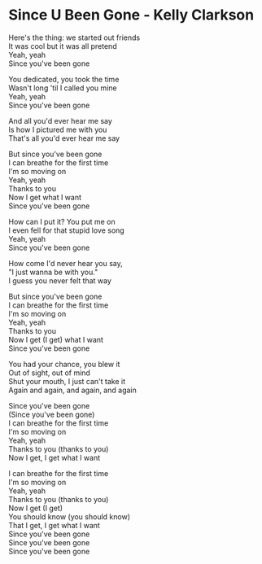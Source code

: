 # Since U Been Gone - Kelly Clarkson

Here's the thing: we started out friends\
It was cool but it was all pretend\
Yeah, yeah\
Since you've been gone

You dedicated, you took the time\
Wasn't long 'til I called you mine\
Yeah, yeah\
Since you've been gone

And all you'd ever hear me say\
Is how I pictured me with you\
That's all you'd ever hear me say

But since you've been gone\
I can breathe for the first time\
I'm so moving on\
Yeah, yeah\
Thanks to you\
Now I get what I want\
Since you've been gone

How can I put it? You put me on\
I even fell for that stupid love song\
Yeah, yeah\
Since you've been gone

How come I'd never hear you say,\
"I just wanna be with you."\
I guess you never felt that way

But since you've been gone\
I can breathe for the first time\
I'm so moving on\
Yeah, yeah\
Thanks to you\
Now I get (I get) what I want\
Since you've been gone

You had your chance, you blew it\
Out of sight, out of mind\
Shut your mouth, I just can't take it\
Again and again, and again, and again

Since you've been gone\
(Since you've been gone)\
I can breathe for the first time\
I'm so moving on\
Yeah, yeah\
Thanks to you (thanks to you)\
Now I get, I get what I want

I can breathe for the first time\
I'm so moving on\
Yeah, yeah\
Thanks to you (thanks to you)\
Now I get (I get)\
You should know (you should know)\
That I get, I get what I want\
Since you've been gone\
Since you've been gone\
Since you've been gone